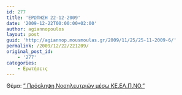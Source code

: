 ```yaml
---
id: 277
title: 'ΕΡΩΤΗΣΗ 22-12-2009'
date: '2009-12-22T00:00:00+02:00'
author: agiannopoulos
layout: post
guid: 'http://agiannop.mousmoulas.gr/2009/11/25/25-11-2009-6/'
permalink: /2009/12/22/221209/
original_post_id:
    - '277'
categories:
    - Ερωτήσεις
---
```


Θέμα: [” Πρόσληψη Νοσηλευτριών μέσω ΚΕ.ΕΛ.Π.ΝΟ.”](http://localhost:8000/wp-content/uploads/2009/11/221209_nosileytries_keelpno.pdf)